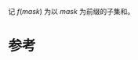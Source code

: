 记 $f(mask)$ 为以 $mask$ 为前缀的子集和。

# 参考

[^1]: Sum over Subsets DP. https://usaco.guide/adv/dp-sos?lang=cpp.